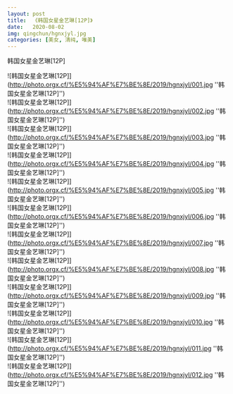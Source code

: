 ```yaml
---
layout: post
title:  《韩国女星金艺琳[12P]》
date:   2020-08-02
img: qingchun/hgnxjyl.jpg
categories: [美女, 清纯, 唯美]
---
```


韩国女星金艺琳[12P]

![韩国女星金艺琳[12P]](http://photo.orgx.cf/%E5%94%AF%E7%BE%8E/2019/hgnxjyl/001.jpg ''韩国女星金艺琳[12P]'') <br>
![韩国女星金艺琳[12P]](http://photo.orgx.cf/%E5%94%AF%E7%BE%8E/2019/hgnxjyl/002.jpg ''韩国女星金艺琳[12P]'') <br>
![韩国女星金艺琳[12P]](http://photo.orgx.cf/%E5%94%AF%E7%BE%8E/2019/hgnxjyl/003.jpg ''韩国女星金艺琳[12P]'') <br>
![韩国女星金艺琳[12P]](http://photo.orgx.cf/%E5%94%AF%E7%BE%8E/2019/hgnxjyl/004.jpg ''韩国女星金艺琳[12P]'') <br>
![韩国女星金艺琳[12P]](http://photo.orgx.cf/%E5%94%AF%E7%BE%8E/2019/hgnxjyl/005.jpg ''韩国女星金艺琳[12P]'') <br>
![韩国女星金艺琳[12P]](http://photo.orgx.cf/%E5%94%AF%E7%BE%8E/2019/hgnxjyl/006.jpg ''韩国女星金艺琳[12P]'') <br>
![韩国女星金艺琳[12P]](http://photo.orgx.cf/%E5%94%AF%E7%BE%8E/2019/hgnxjyl/007.jpg ''韩国女星金艺琳[12P]'') <br>
![韩国女星金艺琳[12P]](http://photo.orgx.cf/%E5%94%AF%E7%BE%8E/2019/hgnxjyl/008.jpg ''韩国女星金艺琳[12P]'') <br>
![韩国女星金艺琳[12P]](http://photo.orgx.cf/%E5%94%AF%E7%BE%8E/2019/hgnxjyl/009.jpg ''韩国女星金艺琳[12P]'') <br>
![韩国女星金艺琳[12P]](http://photo.orgx.cf/%E5%94%AF%E7%BE%8E/2019/hgnxjyl/010.jpg ''韩国女星金艺琳[12P]'') <br>
![韩国女星金艺琳[12P]](http://photo.orgx.cf/%E5%94%AF%E7%BE%8E/2019/hgnxjyl/011.jpg ''韩国女星金艺琳[12P]'') <br>
![韩国女星金艺琳[12P]](http://photo.orgx.cf/%E5%94%AF%E7%BE%8E/2019/hgnxjyl/012.jpg ''韩国女星金艺琳[12P]'') <br>
